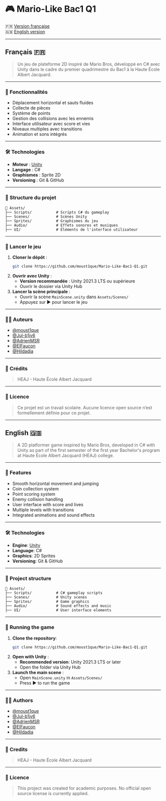 # 🎮 Mario-Like Bac1 Q1

🇫🇷 [Version française](#français-)  
🇬🇧 [English version](#english-)

---

## Français 🇫🇷

> Un jeu de plateforme 2D inspiré de Mario Bros, développé en C# avec Unity dans le cadre du premier quadrimestre du Bac1 à la Haute École Albert Jacquard.

---

### 🧩 Fonctionnalités

- Déplacement horizontal et sauts fluides
- Collecte de pièces
- Système de points
- Gestion des collisions avec les ennemis
- Interface utilisateur avec score et vies
- Niveaux multiples avec transitions
- Animation et sons intégrés

---

### 🛠️ Technologies

- **Moteur** : [Unity](https://unity.com/)
- **Langage** : C#
- **Graphismes** : Sprite 2D
- **Versioning** : Git & GitHub

---

### 📁 Structure du projet

```plaintext
📁 Assets/
├── Scripts/           # Scripts C# du gameplay
├── Scenes/            # Scènes Unity
├── Sprites/           # Graphismes du jeu
├── Audio/             # Effets sonores et musiques
├── UI/                # Éléments de l'interface utilisateur
```

---

### 🚀 Lancer le jeu

1. **Cloner le dépôt** :
   ```bash
   git clone https://github.com/moust1que/Mario-Like-Bac1-Q1.git
   ```
2. **Ouvrir avec Unity** :
   - **Version recommandée** : Unity 2021.3 LTS ou supérieure
   - Ouvrir le dossier via Unity Hub
3. **Lancer la scène principale** :
   - Ouvrir la scène `MainScene.unity` dans `Assets/Scenes/`
   - Appuyez sur ▶️ pour lancer le jeu
  
---

### 👨‍💻 Auteurs

- [@moust1que](https://github.com/moust1que)
- [@Jul-b1jv6](https://github.com/Jul-b1jv6)
- [@AdrienMSR](https://github.com/AdrienMSR)
- [@ElFaucon](https://github.com/ElFaucon)
- [@Hildadia](https://github.com/Hildadia)

---

### 🏫 Crédits

> HEAJ - Haute École Albert Jacquard

---

### 📄 Licence

> Ce projet est un travail scolaire. Aucune licence open source n’est formellement définie pour ce projet.

---

## English 🇬🇧

> A 2D platformer game inspired by Mario Bros, developed in C# with Unity as part of the first semester of the first year Bachelor's program at Haute École Albert Jacquard (HEAJ) college.

---

### 🧩 Features

- Smooth horizontal movement and jumping
- Coin collection system
- Point scoring system
- Enemy collision handling
- User interface with score and lives
- Multiple levels with transitions
- Integrated animations and sound effects

---

### 🛠️ Technologies

- **Engine**: [Unity](https://unity.com/)
- **Language**: C#
- **Graphics**: 2D Sprites
- **Versioning**: Git & GitHub

---

### 📁 Project structure

```plaintext
📁 Assets/
├── Scripts/           # C# gameplay scripts
├── Scenes/            # Unity scenes
├── Sprites/           # Game graphics
├── Audio/             # Sound effects and music
├── UI/                # User interface elements
```

---

### 🚀 Running the game

1. **Clone the repository**:
   ```bash
   git clone https://github.com/moust1que/Mario-Like-Bac1-Q1.git
   ```
2. **Open with Unity** :
   - **Recommended version**: Unity 2021.3 LTS or later
   - Open the folder via Unity Hub
3. **Launch the main scene** :
   - Open `MainScene.unity` in `Assets/Scenes/`
   - Press ▶️ to run the game
  
---

### 👨‍💻 Authors

- [@moust1que](https://github.com/moust1que)
- [@Jul-b1jv6](https://github.com/Jul-b1jv6)
- [@AdrienMSR](https://github.com/AdrienMSR)
- [@ElFaucon](https://github.com/ElFaucon)
- [@Hildadia](https://github.com/Hildadia)

---

### 🏫 Credits

> HEAJ - Haute École Albert Jacquard

---

### 📄 Licence

> This project was created for academic purposes. No official open source license is currently applied.
